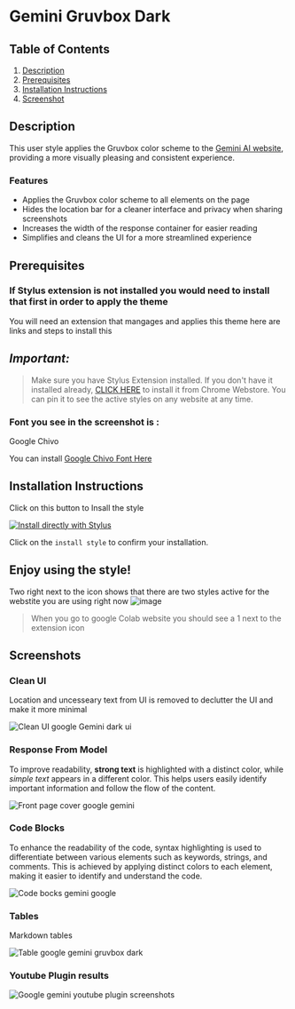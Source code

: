 # Gemini Gruvbox Dark 


## Table of Contents
1. [Description](#description)
 2. [Prerequisites](#Pre)
3. [Installation Instructions](#installation-instructions)
4. [Screenshot](#screenshot)




## Description <a name="description"></a>

 
This user style applies the Gruvbox color scheme to the [Gemini AI website](https://gemini.google.com), providing a more visually pleasing and consistent experience.

### Features
- Applies the Gruvbox color scheme to all elements on the page
- Hides the location bar for a cleaner interface and privacy when sharing screenshots 
- Increases the width of the response container for easier reading
- Simplifies and cleans the UI for a more streamlined experience



















## Prerequisites <a name="Pre"></a>

### If Stylus extension is not installed you would need to install that first in order to apply the theme 


You will need an extension that mangages and applies this theme 
here are links and steps to install this 

## _Important:_

>  Make sure you have Stylus Extension installed. If you don't have it installed already, [CLICK HERE](https://chrome.google.com/webstore/detail/stylus/clngdbkpkpeebahjckkjfobafhncgmne) to install it from Chrome Webstore. You can pin it to see the active styles on any website at any time.




### Font you see in the screenshot is : 

Google Chivo

You can install [Google Chivo Font Here](https://userstyles.world/style/12169/google-chivo-font-everywhere)




## Installation Instructions <a name="installation-instructions"></a>


Click on this button to Insall the style 



[![Install directly with Stylus](https://img.shields.io/badge/Install%20directly%20with-Stylus-00adad.svg)](https://raw.githubusercontent.com/{your-username}/{your-repo}/{branch}/{path-to-your-file})





Click on the `install style` to confirm your installation.

Enjoy using the style!
------------------------------

Two right next to the icon shows that there are two styles active for the webstite you are using right now
![image](https://github.com/bilalazh/Google-Chivo-Font-On-every-website-/assets/139261053/a0c78478-203e-48fe-a1e2-98ff0aa8fff0)

>When  you go to google Colab website you should see a 1 next to the extension icon 


## Screenshots<a name="screenshot"></a>


### Clean UI 

Location and uncesseary text from UI is removed to declutter the UI and make it more minimal 

![Clean UI google Gemini dark ui ](https://github.com/bilalazh/Gemini-Gruvbox-Dark/assets/139261053/35860c68-751d-4565-b648-986fc44abedf)



### Response From Model 

To improve readability, **strong text** is highlighted with a distinct color, while *simple text* appears in a different color. This helps users easily identify important information and follow the flow of the content.


![Front page cover google gemini ](https://github.com/bilalazh/Gemini-Gruvbox-Dark/assets/139261053/3a7fc7e2-1c8c-46ef-8f65-f2825fc13a62)




### Code Blocks

To enhance the readability of the code, syntax highlighting is used to differentiate between various elements such as keywords, strings, and comments. This is achieved by applying distinct colors to each element, making it easier to identify and understand the code.

![Code bocks gemini google ](https://github.com/bilalazh/Gemini-Gruvbox-Dark/assets/139261053/f75080f0-8fb2-4950-9c1b-f2c73762aaa1)


### Tables 

Markdown tables 


![Table google gemini gruvbox dark ](https://github.com/bilalazh/Gemini-Gruvbox-Dark/assets/139261053/3cf054a6-5d42-4c28-9b9b-0e5c2f977c69)




### Youtube Plugin results


![Google gemini youtube plugin screenshots](https://github.com/bilalazh/Gemini-Gruvbox-Dark/assets/139261053/a5a7e835-b98f-4b94-bb9e-718c96aac725)



